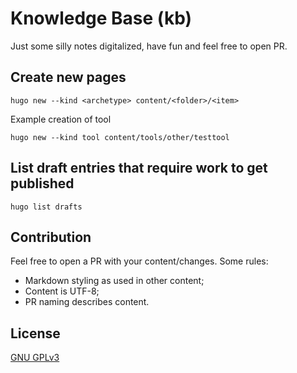 # Knowledge Base (kb)

Just some silly notes digitalized, have fun and feel free to open PR.

## Create new pages

```plain
hugo new --kind <archetype> content/<folder>/<item>
```

Example creation of tool

```plain
hugo new --kind tool content/tools/other/testtool
```

## List draft entries that require work to get published

```plain
hugo list drafts
```

## Contribution

Feel free to open a PR with your content/changes. Some rules:

- Markdown styling as used in other content;
- Content is UTF-8;
- PR naming describes content.

## License

[GNU GPLv3](https://github.com/crypt0rr/kb/blob/master/LICENSE)
